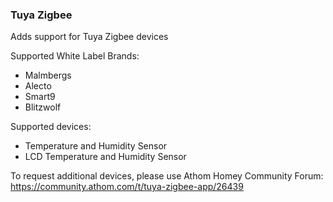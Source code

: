 ### Tuya Zigbee
Adds support for Tuya Zigbee devices

Supported White Label Brands:
- Malmbergs
- Alecto
- Smart9
- Blitzwolf

Supported devices:
- Temperature and Humidity Sensor
- LCD Temperature and Humidity Sensor

To request additional devices, please use Athom Homey Community Forum: https://community.athom.com/t/tuya-zigbee-app/26439
